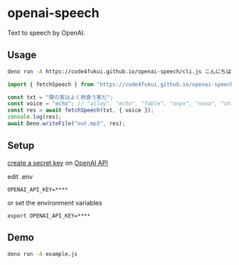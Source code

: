 # openai-speech

Text to speech by OpenAI.

## Usage

```sh
deno run -A https://code4fukui.github.io/openai-speech/cli.js こんにちは > speech.txt
```

```JavaScript
import { fetchSpeech } from "https://code4fukui.github.io/openai-speech/fetchSpeech.js"

const txt = "隣の客はよく柿食う客だ";
const voice = "echo"; // "alloy", "echo", "fable", "onyx", "nova", "shimmer"
const res = await fetchSpeech(txt, { voice });
console.log(res);
await Deno.writeFile("out.mp3", res);

```

## Setup

[create a secret key](https://beta.openai.com/docs/quickstart/build-your-application) on [OpenAI API](https://platform.openai.com/account/api-keys)

edit .env
```
OPENAI_API_KEY=****
```
or set the environment variables
```
export OPENAI_API_KEY=****
```

## Demo

```sh
deno run -A example.js
```
